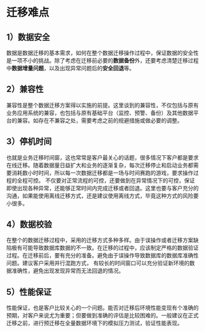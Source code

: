 # 迁移难点

## 1）数据安全

数据是数据迁移的基本需求，如何在整个数据迁移操作过程中，保证数据的安全性是一项不小的挑战。除了考虑在迁移前必要的**数据备份**外，还要考虑清楚迁移过程中**数据增量问题**，以及出现异常问题后的**安全回退**等。

## 2）兼容性

兼容性是整个数据迁移方案得以实施的前提。这里谈到的兼容性，不仅包括与原有业务应用系统的兼容，也包括与原有基础平台（监控、预警、备份）及其他数据平台的兼容。如存在不兼容之处，需要考虑之前的规避措施或做必要的调整。

## 3）停机时间

也就是业务迁移时间窗，这也常常是客户最关心的话题，很多情况下客户都是要求在线迁移。随着数据量日益扩大和业务的逐渐复杂，每次迁移停止和启动业务都需要消耗数小时时间，所以每一次数据迁移都是一场与时间赛跑的游戏，要求操作过程的全程可控。
不仅要对正常流程的可控，还要做到在异常情况下的可控，保证即使出现各种异常，还能够正常时间内完成迁移或者回退。这里也要与客户充分的沟通，如果能使用离线迁移方式，还是建议使用离线方式，毕竟这种方式的风险要小很多。

## 4）数据校验

在整个的数据迁移过程中，采用的迁移方式多种多样。由于误操作或者迁移方案缺陷极有可能导致数据库数据的不一致。在迁移的过程中，应该制定严格的数据验证过程。在迁移前后，要有充分的准备。避免由于误操作导致数据库的数据库准确性问题。建议客户采用并行混跑方式，
有较长的时间窗口可以充分验证新环境的数据准确性，避免出现发现异常而无法回退的情况。

## 5）性能保证

性能保证，也是客户比较关心的一个问题。能否对迁移后环境性能变现有个准确的预期，对客户来说尤为重要；但要做到准确的评估是比较困难的。一般建议在正式迁移之前，进行预迁移在全量数据环境下的模拟压力测试，验证性能表现。